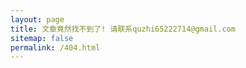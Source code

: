 ```yaml
---
layout: page
title: 文章竟然找不到了! 请联系quzhi65222714@gmail.com
sitemap: false
permalink: /404.html
---
```

<style type="text/css">
  .block-left {
    width: 100%;
  }
  .block-right {
    display: none;
  }
</style>